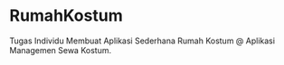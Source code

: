 # RumahKostum
Tugas Individu Membuat Aplikasi Sederhana
Rumah Kostum @ Aplikasi Managemen Sewa Kostum.
